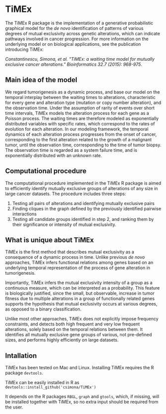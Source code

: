 # TiMEx

The TiMEx R package is the implementation of a generative probabilistic graphical model for the *de novo* identification of patterns of various degrees of mutual exclusivity across genetic alterations, which can indicate pathways involved in cancer progression. For more information on the underlying model or on biological applications, see the publication introducing TiMEx: 

*Constantinescu, Simona, et al. "TiMEx: a waiting time model for mutually exclusive cancer alterations." Bioinformatics 32.7 (2015): 968-975*.

## Main idea of the model
We regard tumorigenesis as a dynamic process, and base our model on the temporal interplay between the waiting times to alterations, characteristic for every gene and alteration type (mutation or copy number alteration), and the observation time. Under the assumption of rarity of events over short time intervals, TiMEx models the alteration process for each gene as a Poisson process. The waiting times are therefore modeled as exponentially distributed variables with specific rates, which correspond to the rates of evolution for each alteration. In our modeling framework, the temporal dynamics of each alteration process progresses from the onset of cancer, corresponding to the first alteration related to the growth of a malignant tumor, until the observation time, corresponding to the time of tumor biopsy. The observation time is regarded as a system failure time, and is exponentially distributed with an unknown rate. 

## Computational procedure
The computational procedure implemented in the TiMEx R package is aimed to efficiently identify mutually exclusive groups of alterations of any size in large cancer datasets. The procedure includes three steps:

1. Testing all pairs of alterations and identifying mutually exclusive pairs
2. Finding cliques in the graph defined by the previously identified pairwise interactions
3. Testing all candidate groups identified in step 2, and ranking them by their significance or intensity of mutual exclusivity.

## What is unique about TiMEx
TiMEx is the first method that describes mutual exclusivity as a consequence of a dynamic process in time. Unlike previous *de novo* approaches, TiMEx infers functional relations among genes based on an underlying temporal representation of the process of gene alteration in tumorigenesis. 

Importantly, TiMEx infers the mutual exclusivity intensity of a group as a continuous measure, which can be interpreted as a probability. This feature is biologically justified, since the small, but observable, increase in tumor fitness due to multiple alterations in a group of functionally related genes supports the hypothesis that mutual exclusivity occurs at various degrees, as opposed to a binary classification. 

Unlike most other approaches, TiMEx does not explicitly impose frequency constraints, and detects both high frequent and very low frequent alterations, solely based on the temporal relations between them. It identifies all mutually exclusive gene groups of various, not pre-defined sizes, and performs highly efficiently on large datasets.

## Intallation
TiMEx has been tested on Mac and Linux. Installing TiMEx requires the R package ```devtools```.

TiMEx can be easily installed in R as ```devtools::install_github('csimona/TiMEx')``` 

It depends on the R packages ```RBGL```, ```graph``` and ```gtools```, which, if missing, will be installed together with TiMEx, so no extra input should be required from the user. 
